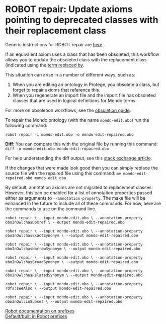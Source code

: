 # ROBOT repair: Update axioms pointing to deprecated classes with their replacement class

Generic instructions for ROBOT repair are [here](http://robot.obolibrary.org/repair).

If an equivalent axiom uses a class that has been obsoleted, this workflow allows you to update the obsoleted class with the replacement class (indicated using the [term replaced by](http://purl.obolibrary.org/obo/IAO_0100001). 

This situation can arise in a number of different ways, such as:

 1. When you are editing an ontology in Protege, you obsolete a class, but forget to repair axioms that reference this.
 2. When you regenerate an import file and the import file has obsoleted classes that are used in logical definitions for Mondo terms.

For more on obsoletion workflows, see the [obsoletion guide](https://mondo.readthedocs.io/en/latest/editors-guide/merging-and-obsoleting/).

To repair the Mondo ontology (with the name `mondo-edit.obo`) run the following command:

`robot repair -i mondo-edit.obo -o mondo-edit-repaired.obo`

**Diff:**
You can compare this with the original file by running this command:
`diff -u mondo-edit.obo mondo-edit-repaired.obo`

For help understanding the diff output, see this [stack exchange article](https://unix.stackexchange.com/questions/81998/understanding-of-diff-output).

If the changes that were made look good then you can simply replace the source file with the repaired file using this command:
`mv mondo-edit-repaired.obo mondo-edit.obo`

By default, annotation axioms are not migrated to replacement classes. However, this can be enabled for a list of annotation properties passed either as arguments to `--annotation-property`. The make file will be enhanced in the future to include all of these commands. For now, here are the commands to use on the command line.

`robot repair \
  --input mondo-edit.obo \
  --annotation-property oboInOwl:hasDbXref \
  --output mondo-edit-repaired.obo`
  
`robot repair \
  --input mondo-edit.obo \
  --annotation-property oboInOwl:hasExactSynonym \
  --output mondo-edit-repaired.obo`

`robot repair \
  --input mondo-edit.obo \
  --annotation-property oboInOwl:hasNarrowSynonym \
  --output mondo-edit-repaired.obo`

`robot repair \
  --input mondo-edit.obo \
  --annotation-property oboInOwl:hasBroadSynonym \
  --output mondo-edit-repaired.obo`
  
`robot repair \
  --input mondo-edit.obo \
  --annotation-property oboInOwl:hasRelatedSynonym \
  --output mondo-edit-repaired.obo`  
  
`robot repair \
  --input mondo-edit.obo \
  --annotation-property rdfs:seeAlso \
  --output mondo-edit-repaired.obo`  
  
`robot repair \
  --input mondo-edit.obo \
  --annotation-property oboInOwl:inSubset \
  --output mondo-edit-repaired.obo`    
  
[Robot documentation on prefixes](http://robot.obolibrary.org/global#prefixes)  
[Default/built in Robot prefixes](https://github.com/ontodev/robot/blob/master/robot-core/src/main/resources/obo_context.jsonld) 

